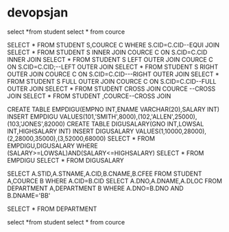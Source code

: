 # devopsjan
select *from student
select * from cource

SELECT * FROM STUDENT S,COURCE C WHERE S.CID=C.CID--EQUI JOIN
SELECT * FROM STUDENT S INNER JOIN COURCE C ON S.CID=C.CID INNER JOIN
SELECT * FROM STUDENT S LEFT OUTER JOIN COURCE C ON S.CID=C.CID;--LEFT OUTER JOIN
SELECT * FROM STUDENT S RIGHT OUTER JOIN COURCE C ON  S.CID=C.CID---RIGHT OUTER JOIN
SELECT *  FROM STUDENT S FULL OUTER JOIN  COURCE C ON S.CID=C.CID--FULL OUTER JOIN
SELECT * FROM STUDENT CROSS JOIN COURCE  --CROSS JOIN 
SELECT * FROM STUDENT ,COURCE--CROSS JOIN

CREATE TABLE EMPDIGU(EMPNO INT,ENAME VARCHAR(20),SALARY INT)
INSERT EMPDIGU VALUES(101,'SMITH',8000),(102,'ALLEN',25000),(103,'JONES',82000)
CREATE TABLE DIGUSALARY(GNO INT,LOWSAL INT,HIGHSALARY INT)
INSERT DIGUSALARY VALUES(1,10000,28000),(2,28000,35000),(3,52000,68000)
SELECT * FROM EMPDIGU,DIGUSALARY WHERE (SALARY>=LOWSAL)AND(SALARY<=HIGHSALARY)
SELECT * FROM EMPDIGU
SELECT * FROM DIGUSALARY

SELECT A.STID,A.STNAME,A.CID,B.CNAME,B.CFEE FROM STUDENT A,COURCE B WHERE A.CID=B.CID
SELECT A.DNO,A.DNAME,A.DLOC FROM DEPARTMENT A,DEPARTMENT B WHERE A.DNO=B.DNO AND B.DNAME='BB'

SELECT * FROM DEPARTMENT




select *from student
select * from cource
